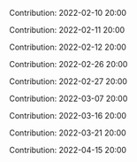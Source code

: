 Contribution: 2022-02-10 20:00

Contribution: 2022-02-11 20:00

Contribution: 2022-02-12 20:00

Contribution: 2022-02-26 20:00

Contribution: 2022-02-27 20:00

Contribution: 2022-03-07 20:00

Contribution: 2022-03-16 20:00

Contribution: 2022-03-21 20:00

Contribution: 2022-04-15 20:00

